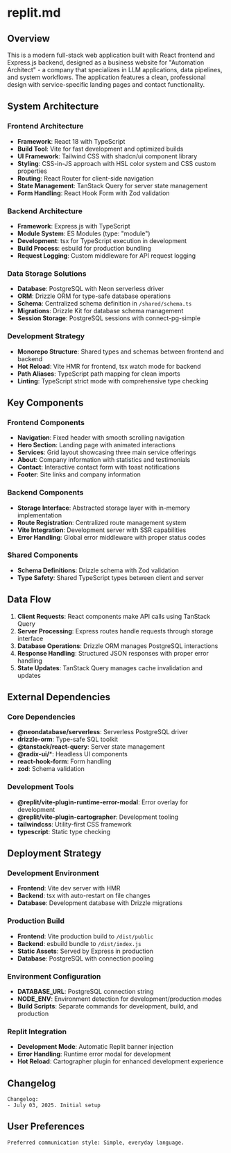 # replit.md

## Overview

This is a modern full-stack web application built with React frontend and Express.js backend, designed as a business website for "Automation Architect" - a company that specializes in LLM applications, data pipelines, and system workflows. The application features a clean, professional design with service-specific landing pages and contact functionality.

## System Architecture

### Frontend Architecture
- **Framework**: React 18 with TypeScript
- **Build Tool**: Vite for fast development and optimized builds
- **UI Framework**: Tailwind CSS with shadcn/ui component library
- **Styling**: CSS-in-JS approach with HSL color system and CSS custom properties
- **Routing**: React Router for client-side navigation
- **State Management**: TanStack Query for server state management
- **Form Handling**: React Hook Form with Zod validation

### Backend Architecture
- **Framework**: Express.js with TypeScript
- **Module System**: ES Modules (type: "module")
- **Development**: tsx for TypeScript execution in development
- **Build Process**: esbuild for production bundling
- **Request Logging**: Custom middleware for API request logging

### Data Storage Solutions
- **Database**: PostgreSQL with Neon serverless driver
- **ORM**: Drizzle ORM for type-safe database operations
- **Schema**: Centralized schema definition in `/shared/schema.ts`
- **Migrations**: Drizzle Kit for database schema management
- **Session Storage**: PostgreSQL sessions with connect-pg-simple

### Development Strategy
- **Monorepo Structure**: Shared types and schemas between frontend and backend
- **Hot Reload**: Vite HMR for frontend, tsx watch mode for backend
- **Path Aliases**: TypeScript path mapping for clean imports
- **Linting**: TypeScript strict mode with comprehensive type checking

## Key Components

### Frontend Components
- **Navigation**: Fixed header with smooth scrolling navigation
- **Hero Section**: Landing page with animated interactions
- **Services**: Grid layout showcasing three main service offerings
- **About**: Company information with statistics and testimonials
- **Contact**: Interactive contact form with toast notifications
- **Footer**: Site links and company information

### Backend Components
- **Storage Interface**: Abstracted storage layer with in-memory implementation
- **Route Registration**: Centralized route management system
- **Vite Integration**: Development server with SSR capabilities
- **Error Handling**: Global error middleware with proper status codes

### Shared Components
- **Schema Definitions**: Drizzle schema with Zod validation
- **Type Safety**: Shared TypeScript types between client and server

## Data Flow

1. **Client Requests**: React components make API calls using TanStack Query
2. **Server Processing**: Express routes handle requests through storage interface
3. **Database Operations**: Drizzle ORM manages PostgreSQL interactions
4. **Response Handling**: Structured JSON responses with proper error handling
5. **State Updates**: TanStack Query manages cache invalidation and updates

## External Dependencies

### Core Dependencies
- **@neondatabase/serverless**: Serverless PostgreSQL driver
- **drizzle-orm**: Type-safe SQL toolkit
- **@tanstack/react-query**: Server state management
- **@radix-ui/***: Headless UI components
- **react-hook-form**: Form handling
- **zod**: Schema validation

### Development Tools
- **@replit/vite-plugin-runtime-error-modal**: Error overlay for development
- **@replit/vite-plugin-cartographer**: Development tooling
- **tailwindcss**: Utility-first CSS framework
- **typescript**: Static type checking

## Deployment Strategy

### Development Environment
- **Frontend**: Vite dev server with HMR
- **Backend**: tsx with auto-restart on file changes
- **Database**: Development database with Drizzle migrations

### Production Build
- **Frontend**: Vite production build to `/dist/public`
- **Backend**: esbuild bundle to `/dist/index.js`
- **Static Assets**: Served by Express in production
- **Database**: PostgreSQL with connection pooling

### Environment Configuration
- **DATABASE_URL**: PostgreSQL connection string
- **NODE_ENV**: Environment detection for development/production modes
- **Build Scripts**: Separate commands for development, build, and production

### Replit Integration
- **Development Mode**: Automatic Replit banner injection
- **Error Handling**: Runtime error modal for development
- **Hot Reload**: Cartographer plugin for enhanced development experience

## Changelog

```
Changelog:
- July 03, 2025. Initial setup
```

## User Preferences

```
Preferred communication style: Simple, everyday language.
```